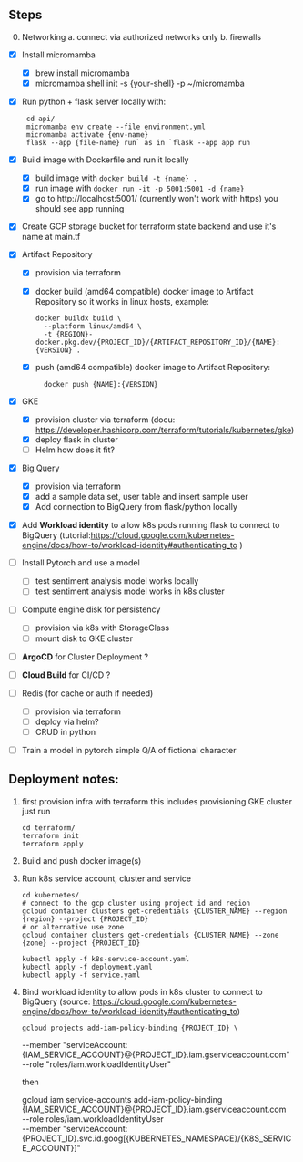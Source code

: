 ## Steps

0. Networking
   a. connect via authorized networks only
   b. firewalls

- [x] Install micromamba
  - [x] brew install micromamba
  - [x] micromamba shell init -s {your-shell} -p ~/micromamba
- [x] Run python + flask server locally with:

       cd api/
       micromamba env create --file environment.yml
       micromamba activate {env-name}
       flask --app {file-name} run` as in `flask --app app run

- [x] Build image with Dockerfile and run it locally

  - [x] build image with `docker build -t {name} .`
  - [x] run image with `docker run -it -p 5001:5001 -d {name}`
  - [x] go to http://localhost:5001/ (currently won't work with https) you should see app running

- [x] Create GCP storage bucket for terraform state backend and use it's name at main.tf

- [x] Artifact Repository

  - [x] provision via terraform
  - [x] docker build (amd64 compatible) docker image to Artifact Repository so it works in linux hosts, example:

        docker buildx build \
          --platform linux/amd64 \
          -t {REGION}-docker.pkg.dev/{PROJECT_ID}/{ARTIFACT_REPOSITORY_ID}/{NAME}:{VERSION} .

  - [x] push (amd64 compatible) docker image to Artifact Repository:

          docker push {NAME}:{VERSION}

- [x] GKE

  - [x] provision cluster via terraform (docu: https://developer.hashicorp.com/terraform/tutorials/kubernetes/gke)
  - [x] deploy flask in cluster
  - [ ] Helm how does it fit?

- [x] Big Query

  - [x] provision via terraform
  - [x] add a sample data set, user table and insert sample user
  - [x] Add connection to BigQuery from flask/python locally

- [x] Add **Workload identity** to allow k8s pods running flask to connect to BigQuery (tutorial:https://cloud.google.com/kubernetes-engine/docs/how-to/workload-identity#authenticating_to )

- [ ] Install Pytorch and use a model

  - [ ] test sentiment analysis model works locally
  - [ ] test sentiment analysis model works in k8s cluster

- [ ] Compute engine disk for persistency

  - [ ] provision via k8s with StorageClass
  - [ ] mount disk to GKE cluster

- [ ] **ArgoCD** for Cluster Deployment ?

- [ ] **Cloud Build** for CI/CD ?

- [ ] Redis (for cache or auth if needed)

  - [ ] provision via terraform
  - [ ] deploy via helm?
  - [ ] CRUD in python

- [ ] Train a model in pytorch simple Q/A of fictional character

## Deployment notes:

1.  first provision infra with terraform this includes provisioning GKE cluster just run

        cd terraform/
        terraform init
        terraform apply

2. Build and push docker image(s)

3.  Run k8s service account, cluster and service

        cd kubernetes/
        # connect to the gcp cluster using project id and region
        gcloud container clusters get-credentials {CLUSTER_NAME} --region {region} --project {PROJECT_ID}
        # or alternative use zone
        gcloud container clusters get-credentials {CLUSTER_NAME} --zone {zone} --project {PROJECT_ID}

        kubectl apply -f k8s-service-account.yaml
        kubectl apply -f deployment.yaml
        kubectl apply -f service.yaml

4.  Bind workload identity to allow pods in k8s cluster to connect to BigQuery (source: https://cloud.google.com/kubernetes-engine/docs/how-to/workload-identity#authenticating_to)

        gcloud projects add-iam-policy-binding {PROJECT_ID} \
    --member "serviceAccount:{IAM_SERVICE_ACCOUNT}@{PROJECT_ID}.iam.gserviceaccount.com" \
    --role "roles/iam.workloadIdentityUser"

    then

    gcloud iam service-accounts add-iam-policy-binding {IAM_SERVICE_ACCOUNT}@{PROJECT_ID}.iam.gserviceaccount.com \
    --role roles/iam.workloadIdentityUser \
    --member "serviceAccount:{PROJECT_ID}.svc.id.goog[{KUBERNETES_NAMESPACE}/{K8S_SERVICE_ACCOUNT}]"
